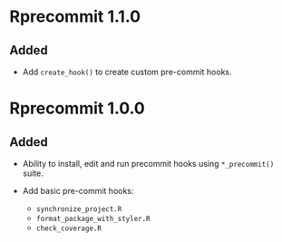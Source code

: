 # Rprecommit 1.1.0

## Added

* Add `create_hook()` to create custom pre-commit hooks.


# Rprecommit 1.0.0

## Added

* Ability to install, edit and run precommit hooks using `*_precommit()` suite.
* Add basic pre-commit hooks:

    - `synchronize_project.R`
    - `format_package_with_styler.R`
    - `check_coverage.R`
